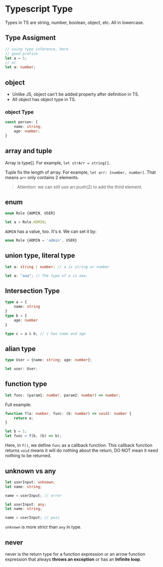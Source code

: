 # Typescript Type

Types in TS are string, number, boolean, object, etc. All in lowercase. 

## Type Assigment

```typescript
// using type inference, here
// good pratice
let a = 5; 
// or
let a: number;
```

## object

* Unlike JS, object can't be added property after definition in TS.
* All object has object type in TS.

### object Type

```typescript
const person: {
    name: string;
    age: number;
}
```

## array and tuple

Array is type[]. For example, `let strArr = string[]`.

Tuple fix the length of array. For example, `let arr: [number, number]`. That means `arr` only contains 2 elements.

> Attention: we can still use arr.push(2) to add the third element. 

## enum

```typescript
enum Role {ADMIN, USER}

let a = Role.ADMIN; 
```
`ADMIN` has a value, too. It's `0`. We can set it by: 
```typescript
enum Role {ADMIN = 'admin', USER}
```

## union type, literal type

```typescript
let a: string | number; // a is string or number
```

```typescript
let a: "aaa"; // The type of a is aaa. 
```

## Intersection Type

```typescript
type a = {
    name: string
}
type b = {
    age: number
}

type c = a & b; // c has name and age
```

## alian type

```typescript
type User = {name: string; age: number};

let user: User;
```

## function type

```typescript
let func: (param1: number, param2: number) => number;
```

Full example:

```typescript
function f(a: number, func: (b: number) => void): number {
    return a;
}

let b = 1;
let func = f(b, (b) => b);
```

Here, in `f()`, we define `func` as a callback function. This callback function returns `void` means it will do nothing about the return, DO NOT mean it need nothing to be returned.

## unknown vs any

```typescript
let userInput: unknown;
let name: string;

name = userInput; // error
```

```typescript
let userInput: any;
let name: string;

name = userInput; // pass
```

`unknown` is more strict than `any` in type.

## never

never is the return type for a function expression or an arrow function expression that always **throws an exception** or has an **Infinite loop**. 

